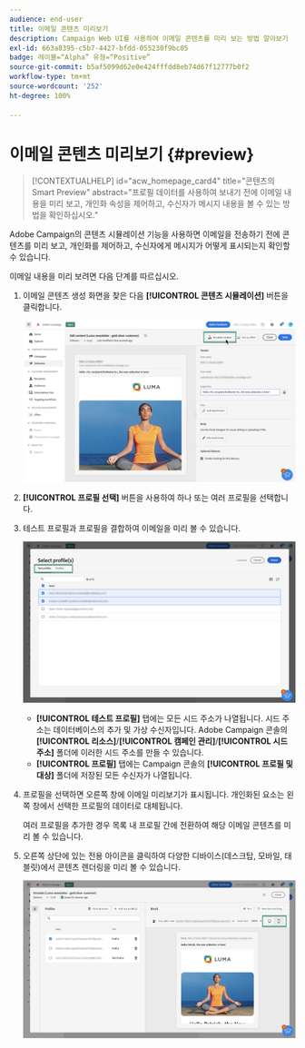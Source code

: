 ```yaml
---
audience: end-user
title: 이메일 콘텐츠 미리보기
description: Campaign Web UI를 사용하여 이메일 콘텐츠를 미리 보는 방법 알아보기
exl-id: 663a8395-c5b7-4427-bfdd-055230f9bc05
badge: 레이블=“Alpha” 유형=“Positive”
source-git-commit: b5af5099d62e0e424fffdd8eb74d67f12777b0f2
workflow-type: tm+mt
source-wordcount: '252'
ht-degree: 100%

---
```



# 이메일 콘텐츠 미리보기 {#preview}

>[!CONTEXTUALHELP]
>id="acw_homepage_card4"
>title="콘텐츠의 Smart Preview"
>abstract="프로필 데이터를 사용하여 보내기 전에 이메일 내용을 미리 보고, 개인화 속성을 제어하고, 수신자가 메시지 내용을 볼 수 있는 방법을 확인하십시오."

Adobe Campaign의 콘텐츠 시뮬레이션 기능을 사용하면 이메일을 전송하기 전에 콘텐츠를 미리 보고, 개인화를 제어하고, 수신자에게 메시지가 어떻게 표시되는지 확인할 수 있습니다.

이메일 내용을 미리 보려면 다음 단계를 따르십시오.

1. 이메일 콘텐츠 생성 화면을 찾은 다음 **[!UICONTROL 콘텐츠 시뮬레이션]** 버튼을 클릭합니다.

   ![](assets/simulate.png)

1. **[!UICONTROL 프로필 선택]** 버튼을 사용하여 하나 또는 여러 프로필을 선택합니다.
1. 테스트 프로필과 프로필을 결합하여 이메일을 미리 볼 수 있습니다.

   ![](assets/preview-profile.png)

   * **[!UICONTROL 테스트 프로필]** 탭에는 모든 시드 주소가 나열됩니다. 시드 주소는 데이터베이스의 추가 및 가상 수신자입니다. Adobe Campaign 콘솔의 **[!UICONTROL 리소스]**/**[!UICONTROL 캠페인 관리]**/**[!UICONTROL 시드 주소]** 폴더에 이러한 시드 주소를 만들 수 있습니다.
   * **[!UICONTROL 프로필]** 탭에는 Campaign 콘솔의 **[!UICONTROL 프로필 및 대상]** 폴더에 저장된 모든 수신자가 나열됩니다.

1. 프로필을 선택하면 오른쪽 창에 이메일 미리보기가 표시됩니다. 개인화된 요소는 왼쪽 창에서 선택한 프로필의 데이터로 대체됩니다.

   여러 프로필을 추가한 경우 목록 내 프로필 간에 전환하여 해당 이메일 콘텐츠를 미리 볼 수 있습니다.

1. 오른쪽 상단에 있는 전용 아이콘을 클릭하여 다양한 디바이스(데스크탑, 모바일, 태블릿)에서 콘텐츠 렌더링을 미리 볼 수 있습니다.

   ![](assets/preview.png)


